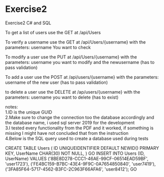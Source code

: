# Exercise2
Exercise2 C# and SQL


To get a list of users use the GET at /api/Users

To verify a username use the GET at /api/Users/{username} with the parameters: username You want to check  

To modify a user use the PUT at /api/Users/{username} with the parameters: username you want to modify and the newusername (has to pass validation)    

To add a user use the POST at /api/users/{username} with the parameters: username of the new user (has to pass validation)  

to delete a user use the DELETE at /ap/users/{username} with the parameters: username you want to delete (has to exist)


notes:  
1.ID is the unique GUID  
2.Make sure to change the connection too the database accordingly and the database name, i used sql server 2019 for the development  
3.I tested every functionality from the PDF and it worked, if something is missing I might have not concluded that from the instruction  
4.Below is the SQL query used to create a database used during tests  


CREATE TABLE Users
(
ID UNIQUEIDENTIFIER DEFAULT NEWID() PRIMARY KEY,
UserName CHAR(30) NOT NULL,
)
GO
INSERT INTO Users (ID, UserName)
VALUES ('8BE8D278-CCC1-46AE-99CF-06514EAD59BF', 'user1723'),
('FE4BC159-B7BC-43E4-9F9C-0A7654850840', 'user7419'),
('3FA85F64-5717-4562-B3FC-2C963F66AFA6', 'user8412');
GO
